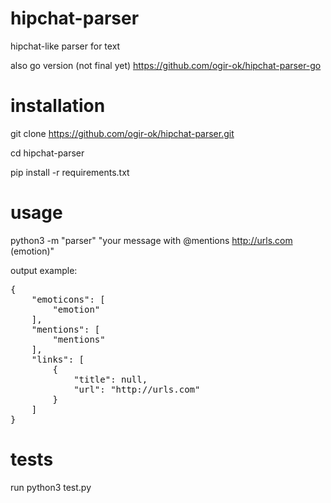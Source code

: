 # hipchat-parser
hipchat-like parser for text

also go version (not final yet) https://github.com/ogir-ok/hipchat-parser-go

# installation
git clone https://github.com/ogir-ok/hipchat-parser.git

cd hipchat-parser

pip install -r requirements.txt

# usage
python3 -m "parser" "your message with @mentions http://urls.com  (emotion)"

output example:

<pre>
{
    "emoticons": [
        "emotion"
    ],
    "mentions": [
        "mentions"
    ],
    "links": [
        {
            "title": null,
            "url": "http://urls.com"
        }
    ]
}
</pre>

# tests
run python3 test.py
